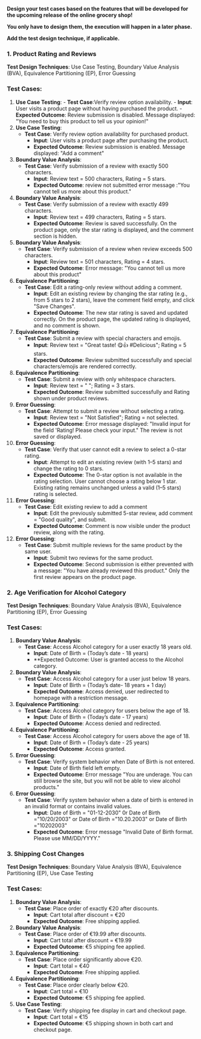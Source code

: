 **Design your test cases based on the features that will be developed for the upcoming release of the online grocery shop!**

**You only have to design them, the execution will happen in a later phase.**

**Add the test design technique, if applicable.**


### **1. Product Rating and Reviews**

**Test Design Techniques**: Use Case Testing,  Boundary Value Analysis (BVA), Equivalence Partitioning (EP), Error Guessing

### Test Cases:
1. **Use Case Testing**:
       - **Test Case**:Verify review option availability.
         - **Input**: User visits a product page without having purchased the product.
         - **Expected Outcome**: Review submission is disabled. Message displayed: "You need to buy this product to tell us your opinion!"
3. **Use Case Testing**:
      - **Test Case**: Verify review option availability for purchased product.
         - **Input**: User visits a product page after purchasing the product.
         - **Expected Outcome**: Review submission is enabled. Message displayed: "Add a comment"
4. **Boundary Value Analysis**:
    - **Test Case**: Verify submission of a review with exactly 500 characters.
        - **Input**: Review text = 500 characters, Rating = 5 stars.
        - **Expected Outcome**: review not submitted error message :"You cannot tell us more about this product."
5. **Boundary Value Analysis**:
    - **Test Case**: Verify submission of a review with exactly 499 characters.
        - **Input**: Review text = 499 characters, Rating = 5 stars.
        - **Expected Outcome**: Review is saved successfully. On the product page, only the star rating is displayed, and the comment section is hidden.
6. **Boundary Value Analysis**:
    - **Test Case**: Verify submission of a review when review exceeds 500 characters.
        - **Input**: Review text = 501 characters, Rating = 4 stars.
        - **Expected Outcome**: Error message: "You cannot tell us more about this product"
7. **Equivalence Partitioning**:        
    - **Test Case**: Edit a rating-only review without adding a comment.
        - **Input**: Edit an existing review by changing the star rating (e.g., from 5 stars to 2 stars), leave the comment field empty, and click "Save Changes".
        - **Expected Outcome**: The new star rating is saved and updated correctly. On the product page, the updated rating is displayed, and no comment is shown.
8. **Equivalence Partitioning**: 
    - **Test Case**: Submit a review with special characters and emojis.
        - **Input**: Review text = "Great taste! 😋👍 #Delicious"; Rating = 5 stars.
        - **Expected Outcome**: Review submitted successfully and special characters/emojis are rendered correctly.
9. **Equivalence Partitioning**:
    - **Test Case**: Submit a review with only whitespace characters.
        - **Input**: Review text = "   "; Rating = 3 stars.
        - **Expected Outcome**: Review submitted successfully and Rating shown under product reviews.
10. **Error Guessing**:
    - **Test Case**: Attempt to submit a review without selecting a rating.
        - **Input**: Review text = "Not Satisfied"; Rating = not selected.
        - **Expected Outcome**: Error message displayed: "Invalid input for the field 'Rating! Please check your input." The review is not saved or displayed.
11. **Error Guessing**:
     - **Test Case**: Verify that user cannot edit a review to select a 0-star rating.
        - **Input**: Attempt to edit an existing review (with 1–5 stars) and change the rating to 0 stars.
        - **Expected Outcome**: The 0-star option is not available in the rating selection. User cannot choose a rating below 1 star. Existing rating remains unchanged unless a valid (1–5 stars) rating is selected.      
12. **Error Guessing**: 
     - **Test Case**: Edit existing review to add a comment
        - **Input**: Edit the previously submitted 5-star review, add comment = "Good quality", and submit.
        - **Expected Outcome**: Comment is now visible under the product review, along with the rating.
13. **Error Guessing**:
     - **Test Case**: Submit multiple reviews for the same product by the same user.
        - **Input**: Submit two reviews for the same product.
        - **Expected Outcome**: Second submission is either prevented with a message: "You have already reviewed this product." Only the first review appears on the product page.

       
### **2. Age Verification for Alcohol Category**

**Test Design Techniques**: Boundary Value Analysis (BVA), Equivalence Partitioning (EP), Error Guessing

### Test Cases:

1. **Boundary Value Analysis**:
    - **Test Case**: Access Alcohol category for a user exactly 18 years old.
        - **Input**: Date of Birth = (Today’s date - 18 years)
        - **Expected Outcome: User is granted access to the Alcohol category.
2. **Boundary Value Analysis**:
    - **Test Case**: Access Alcohol category for a user just below 18 years.
        - **Input**: Date of Birth = (Today’s date- 18 years + 1 day)
        - **Expected Outcome**: Access denied, user redirected to homepage with a restriction message.
3. **Equivalence Partitioning**:
    - **Test Case**: Access Alcohol category for users below the age of 18.
        - **Input**: Date of Birth = (Today’s date - 17 years)
        - **Expected Outcome**: Access denied and redirected.
3. **Equivalence Partitioning**:
    - **Test Case**: Access Alcohol category for users above the age of 18.
        - **Input**:  Date of Birth = (Today’s date - 25 years)
        - **Expected Outcome**: Access granted.
4. **Error Guessing**:
    - **Test Case**: Verify system behavior when Date of Birth is not entered.
        - **Input**: Date of Birth field left empty.
        - **Expected Outcome**: Error message "You are underage. You can still browse the site, but you will not be able to view alcohol products."
5. **Error Guessing**:
    - **Test Case**: Verify system behavior when a date of birth is entered in an invalid format or contains invalid values.
        - **Input**: Date of Birth = "01-12-2030" 0r Date of Birth ="10/20/2003" or Date of Birth ="10.20.2003" or Date of Birth ="10202003"
        - **Expected Outcome**: Error message "Invalid Date of Birth format. Please use MM/DD/YYYY."

### **3. Shipping Cost Changes**

**Test Design Techniques**: Boundary Value Analysis (BVA), Equivalence Partitioning (EP), Use Case Testing

### Test Cases:

1. **Boundary Value Analysis**:
    - **Test Case**: Place order of exactly €20 after discounts.
        - **Input**: Cart total after discount = €20
        - **Expected Outcome**: Free shipping applied.
2. **Boundary Value Analysis**:
    - **Test Case**: Place order of €19.99 after discounts.
        - **Input**: Cart total after discount = €19.99
        - **Expected Outcome**: €5 shipping fee applied.
4. **Equivalence Partitioning**:
   - **Test Case**: Place order significantly above €20.
       - **Input**: Cart total = €40
       - **Expected Outcome**: Free shipping applied.
5. **Equivalence Partitioning**:
   - **Test Case**: Place order clearly below €20.
       - **Input**: Cart total = €10
       - **Expected Outcome**: €5 shipping fee applied.
6. **Use Case Testing**:
   - **Test Case**: Verify shipping fee display in cart and checkout page.
       - **Input**: Cart total = €15
       - **Expected Outcome**: €5 shipping shown in both cart and checkout page.












